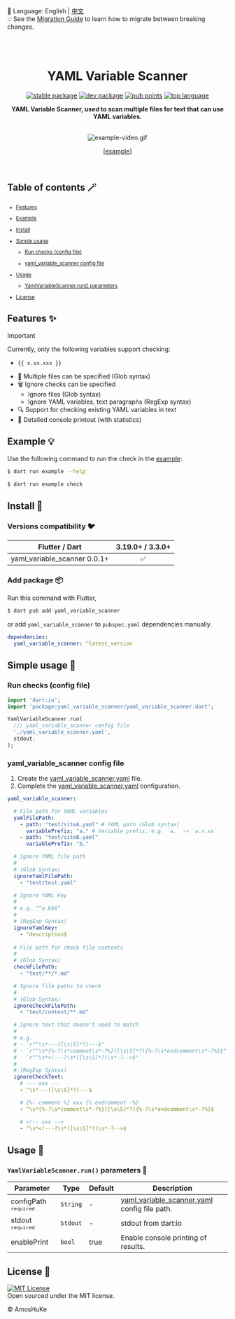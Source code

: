📓 Language: English | [中文](README-ZH.md)  
💡 See the [Migration Guide][] to learn how to migrate between breaking changes.  

<br/><br/>

<h1 align="center">YAML Variable Scanner</h1>

<p align="center">
  <a href="https://pub.dev/packages/yaml_variable_scanner"><img src="https://img.shields.io/pub/v/yaml_variable_scanner?color=3e4663&label=stable&logo=flutter" alt="stable package" /></a>
  <a href="https://pub.dev/packages/yaml_variable_scanner"><img src="https://img.shields.io/pub/v/yaml_variable_scanner?color=3e4663&label=dev&logo=flutter&include_prereleases" alt="dev package" /></a>
  <a href="https://pub.dev/packages/yaml_variable_scanner/score"><img src="https://img.shields.io/pub/points/yaml_variable_scanner?color=2E8B57&logo=flutter" alt="pub points" /></a>
  <a href="https://pub.dev/packages/yaml_variable_scanner"><img src="https://img.shields.io/github/languages/top/AmosHuKe/yaml_variable_scanner?color=00B4AB" alt="top language" /></a>
</p>

<p align="center">
  <strong>YAML Variable Scanner, used to scan multiple files for text that can use YAML variables.</strong>
</p>

<br/>

<div align="center">
  <img alt="example-video.gif" src="https://raw.githubusercontent.com/AmosHuKe/yaml_variable_scanner/main/README/example-video.gif" />

  [[example][]]

</div>

<br/>

## Table of contents 🪄

<sub>

- [Features](#features-)

- [Example](#example-)

- [Install](#install-)

- [Simple usage](#simple-usage-)

  - [Run checks (config file)](#run-checks-config-file)

  - [yaml_variable_scanner config file](#yaml_variable_scanner-config-file)

- [Usage](#usage-)

  - [YamlVariableScanner.run() parameters](#yamlvariablescannerrun-parameters-)

- [License](#license-)

</sub>


## Features ✨  

> [!IMPORTANT]  
> Currently, only the following variables support checking:  
> - `{{ x.xx.xxx }}`  

- 📂 Multiple files can be specified (Glob syntax)
- 🗑️ Ignore checks can be specified
  - Ignore files (Glob syntax)
  - Ignore YAML variables, text paragraphs (RegExp syntax)
- 🔍 Support for checking existing YAML variables in text
- 🔦 Detailed console printout (with statistics)


## Example 💡

Use the following command to run the check in the [example][]:

```sh
$ dart run example --help

$ dart run example check
```


## Install 🎯
### Versions compatibility 🐦  

| Flutter / Dart               | 3.19.0+ / 3.3.0+   |  
| ---                          | :----------------: |  
| yaml_variable_scanner 0.0.1+ | ✅                 |  


### Add package 📦  

Run this command with Flutter,  

```sh
$ dart pub add yaml_variable_scanner
```

or add `yaml_variable_scanner` to `pubspec.yaml` dependencies manually.  

```yaml
dependencies:
  yaml_variable_scanner: ^latest_version
```


## Simple usage 📖 
### Run checks (config file)

```dart
import 'dart:io';
import 'package:yaml_variable_scanner/yaml_variable_scanner.dart';

YamlVariableScanner.run(
  /// yaml_variable_scanner config file
  './yaml_variable_scanner.yaml',
  stdout,
);
```


### yaml_variable_scanner config file

1. Create the [yaml_variable_scanner.yaml][] file.  
2. Complete the [yaml_variable_scanner.yaml][] configuration.  

```yaml
yaml_variable_scanner:

  # File path for YAML variables
  yamlFilePath:
    - path: "test/siteA.yaml" # YAML path (Glob syntax)
      variablePrefix: "a." # Variable prefix. e.g. `a.` -> `a.x.xx`
    - path: "test/siteB.yaml"
      variablePrefix: "b."

  # Ignore YAML file path
  #
  # (Glob Syntax)
  ignoreYamlFilePath:
    - "test/test.yaml"

  # Ignore YAML Key
  #
  # e.g. "^a.bb$"
  #
  # (RegExp Syntax)
  ignoreYamlKey:
    - ^description$
  
  # File path for check file contents
  #
  # (Glob Syntax)
  checkFilePath:
    - "test/**/*.md"

  # Ignore file paths to check
  #
  # (Glob Syntax)
  ignoreCheckFilePath:
    - "test/content/**.md"

  # Ignore text that doesn't need to match
  #
  # e.g. 
  # - `r"^\s*---([\s\S]*?)---$"`
  # - `r"^\s*{%-?\s*comment\s*-?%}([\s\S]*?){%-?\s*endcomment\s*-?%}$"`
  # - `r"^\s*<!---?\s*([\s\S]*?)\s*-?-->$"`
  #
  # (RegExp Syntax)
  ignoreCheckText:
    # --- xxx ---
    - ^\s*---([\s\S]*?)---$

    # {%- comment %} xxx {% endcomment -%}
    - ^\s*{%-?\s*comment\s*-?%}([\s\S]*?){%-?\s*endcomment\s*-?%}$

    # <!-- xxx -->
    - ^\s*<!---?\s*([\s\S]*?)\s*-?-->$
```


## Usage 📖  
### `YamlVariableScanner.run()` parameters 🤖  

| Parameter | Type | Default | Description |  
| --- | --- | --- | --- |
| configPath <sup>`required`</sup> | `String` | - | [yaml_variable_scanner.yaml][] config file path. |  
| stdout <sup>`required`</sup> | `Stdout` | - | stdout from dart:io |  
| enablePrint | `bool` | true | Enable console printing of results. |  


## License 📄  

[![MIT License](https://img.shields.io/badge/license-MIT-green)](https://github.com/AmosHuKe/yaml_variable_scanner/blob/main/LICENSE)  
Open sourced under the MIT license.  

© AmosHuKe


[Migration Guide]: https://github.com/AmosHuKe/yaml_variable_scanner/blob/main/guides/migration_guide.md
[yaml_variable_scanner.yaml]: https://github.com/AmosHuKe/yaml_variable_scanner/blob/main/yaml_variable_scanner.yaml
[example]: https://github.com/AmosHuKe/yaml_variable_scanner/tree/main/example